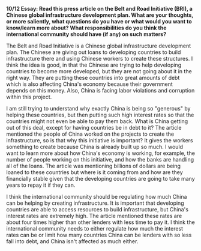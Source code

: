 **10/12 Essay: Read this press article on the Belt and Road Initiative (BRI), a Chinese global infrastructure development plan. What are your thoughts, or more saliently, what questions do you have or what would you want to know/learn more about? What responsibilities do you think the international community should have (if any) on such matters?**

The Belt and Road Initiative is a Chinese global infrastructure development plan. The Chinese are giving out loans to developing countries to build infrastructure there and using Chinese workers to create these structures. I think the idea is good, in that the Chinese are trying to help developing countries to become more developed, but they are not going about it in the right way. They are putting these countries into great amounts of debt which is also affecting China's economy because their government depends on this money. Also, China is facing labor violations and corruption within this project. 

I am still trying to understand why exactly China is being so "generous" by helping these countries, but then putting such high interest rates so that the countries might not even be able to pay them back. What is China getting out of this deal, except for having countries be in debt to it? The article mentioned the people of China worked on the projects to create the infrastructure, so is that why this initiative is important? It gives the workers something to create because China is already built up so much. I would want to learn more about how China's economy is working, for example, the number of people working on this initiative, and how the banks are handling all of the loans. The article was mentioning billions of dollars are being loaned to these countries but where is it coming from and how are they financially stable given that the developing countries are going to take many years to repay it if they can. 

I think the international community should be regulating how much China can be helping by creating infrastructure. It is important that developing countries are able to access resources to build infrastructure, but China's interest rates are extremely high. The article mentioned these rates are about four times higher than other lenders with less time to pay it. I think the international community needs to either regulate how much the interest rates can be or limit how many countries China can be lenders with so less fall into debt, and China isn't affected as much either. 
